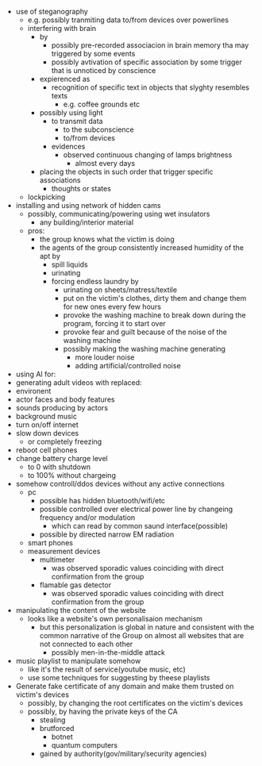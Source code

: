 - use of steganography
  - e.g. possibly tranmiting data to/from devices over powerlines
  - interfering with brain
    - by
      - possibly pre-recorded associacion in brain memory tha may triggered by some events
      - possibly avtivation of specific association by some trigger that is unnoticed by conscience
    - expierenced as
      - recognition of specific text in objects that slyghty resembles texts
        - e.g. coffee grounds etc
    - possibly using light
      - to transmit data
        - to the subconscience
        - to/from devices
      - evidences
        - observed continuous changing of lamps brightness
          - almost every days
    - placing the objects in such order that trigger specific associations
      - thoughts or states
  - lockpicking
- installing and using network of hidden cams
  - possibly, communicating/powering using wet insulators
    - any building/interior material
  - pros:
    - the group knows what the victim is doing
    - the agents of the group consistently increased humidity of the apt by
      - spill liquids
      - urinating
      - forcing endless laundry by
        - urinating on sheets/matress/textile
        - put on the victim's clothes, dirty them and change them for new ones every few hours
        - provoke the washing machine to break down during the program, forcing it to start over
        - provoke fear and guilt because of the noise of the washing machine
        - possibly making the washing machine generating
          - more louder noise
          - adding artificial/controlled noise
- using AI for:
 - generating adult videos with replaced:
  - environent
  - actor faces and body features
  - sounds producing by actors
  - background  music
- turn on/off internet
- slow down devices
  - or completely freezing
- reboot cell phones
- change battery charge level
  - to 0 with shutdown
  - to 100% without chargeing
- somehow controll/ddos devices without any active connections
  - pc
    - possible has hidden bluetooth/wifi/etc
    - possible controlled over electrical power line by changeing frequency and/or modulation
      - which can read by common saund interface(possible)
    - possible by directed narrow EM radiation
  - smart phones
  - measurement devices
    - multimeter
      - was observed sporadic values coinciding with direct confirmation from the group
    - flamable gas detector
      - was observed sporadic values coinciding with direct confirmation from the group
- manipulating the content of the website
  - looks like a website's own personalisaion mechanism
    - but this personalization is global in nature and consistent with the common narrative of the Group on almost all websites that are not connected to each other
      - possibly men-in-the-middle attack
- music playlist to manipulate somehow
  - like it's the result of service(youtube music, etc)
  - use some techniques for suggesting by theese playlists
- Generate fake certificate of any domain and make them trusted on victim's devices
  - possibly, by changing the root certificates on the victim's devices
  - possibly, by having the private keys of the CA
    - stealing
    - brutforced
      - botnet
      - quantum computers
    - gained by authority(gov/military/security agencies)